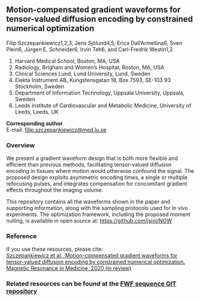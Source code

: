## Motion-compensated gradient waveforms for tensor-valued diffusion encoding by constrained numerical optimization

Filip Szczepankiewicz1,2,3, Jens Sjölund4,5, Erica Dall’Armellina6, Sven Plein6, Jürgen E. Schneider6, Irvin Teh6, and Carl-Fredrik Westin1,2

1. Harvard Medical School, Boston, MA, USA
2. Radiology, Brigham and Women’s Hospital, Boston, MA, USA
3. Clinical Sciences Lund, Lund University, Lund, Sweden
4. Elekta Instrument AB, Kungstensgatan 18, Box 7593, SE-103 93 Stockholm, Sweden
5. Department of Information Technology, Uppsala University, Uppsala, Sweden
6. Leeds Institute of Cardiovascular and Metabolic Medicine, University of Leeds, Leeds, UK


**Corresponding author**  
E-mail: filip.szczepankiewicz@med.lu.se

### Overview
We present a gradient waveform design that is both more flexible and efficient than previous methods, facilitating tensor-valued diffusion encoding in tissues where motion would otherwise confound the signal. The proposed design exploits asymmetric encoding times, a single or multiple refocusing pulses, and integrates compensation for concomitant gradient effects throughout the imaging volume.

This repository contains all the waveforms shown in the paper and supporting information, along with the sampling protocols used for in vivo experiments. The optimization framework, including the proposed moment nulling, is available in open source at: https://github.com/jsjol/NOW

### Reference
If you use these resources, please cite:  
[Szczepankiewicz et al., Motion-compensated gradient waveforms for tensor-valued diffusion encoding by constrained numerical optimization. Magnetic Resonance in Medicine, 2020 (in review)]()


### Related resources can be found at the [FWF sequence GIT repository](https://github.com/filip-szczepankiewicz/fwf_seq_resources)
